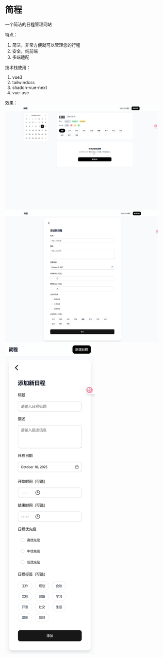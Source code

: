 # 简程

一个简洁的日程管理网站

特点：

1. 简洁，非常方便就可以管理您的行程
2. 安全，纯前端
3. 多端适配

技术栈使用：

1. vue3
2. tailwindcss
3. shadcn-vue-next
4. vue-use

效果：
![home-pc](/img/home-pc-v1.png)
![add-pc](/img/add-pc-v1.png)
![home-mobile](/img/home-phone-v1.png)
